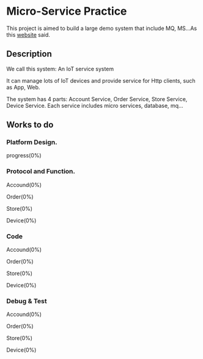 # Micro-Service Practice

This project is aimed to build a large demo system that include MQ, MS...As this [website](https://arcentry.com/blog/scaling-webapps-for-newbs-and-non-techies) said.

## Description

We call this system: An IoT service system

It can manage lots of IoT devices and provide service for Http clients, such as App, Web.

The system has 4 parts: Account Service, Order Service, Store Service, Device Service. Each service includes micro services, database, mq...

## Works to do

### Platform Design.

progress(0%)

### Protocol and Function.

Accound(0%)

Order(0%)

Store(0%)

Device(0%)

### Code

Accound(0%)

Order(0%)

Store(0%)

Device(0%)

### Debug & Test

Accound(0%)

Order(0%)

Store(0%)

Device(0%)
